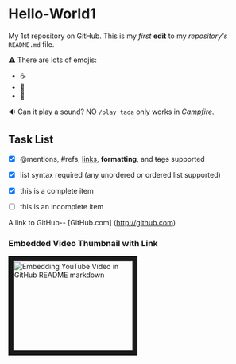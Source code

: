 # Hello-World1
My 1st repository on GitHub.
This is my _first_ **edit** to my _repository's_ `README.md` file.

:warning: There are lots of emojis:
* :coffee:
* :pizza:
* :poop:


:sound: Can it play a sound? NO `/play tada` only works in _Campfire_.


## Task List
- [x] @mentions, #refs, [links](), **formatting**, and <del>tags</del> supported
- [x] list syntax required (any unordered or ordered list supported)
- [x] this is a complete item
- [ ] this is an incomplete item


A link to GitHub-- [GitHub.com] (http://github.com)

### Embedded Video Thumbnail with Link
<a href="http://www.youtube.com/watch?feature=player_embedded&v=XHECZDy_ctg
" target="_blank"><img src="http://img.youtube.com/vi/XHECZDy_ctg/0.jpg" 
alt="Embedding YouTube Video in GitHub README markdown" width="240" height="180" border="10" /></a>
